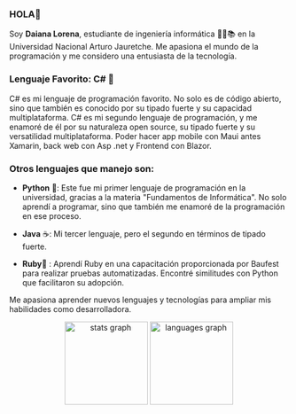 ### HOLA👋
<!-- Comentario -->
Soy **Daiana Lorena**, estudiante de ingeniería informática 👩‍🎓📚 en la Universidad Nacional Arturo Jauretche. Me apasiona el mundo de la programación y me considero una entusiasta de la tecnología.

### Lenguaje Favorito: C# 🚀
C# es mi lenguaje de programación favorito. No solo es de código abierto, sino que también es conocido por su tipado fuerte y su capacidad multiplataforma. 
C# es mi segundo lenguaje de programación, y me enamoré de él por su naturaleza open source, su tipado fuerte y su versatilidad multiplataforma.
Poder hacer app mobile con Maui antes Xamarin, back web con Asp .net y Frontend con Blazor.

### Otros lenguajes que manejo son:
* **Python** 🐍: Este fue mi primer lenguaje de programación en la universidad, gracias a la materia "Fundamentos de Informática". No solo aprendí a programar, sino que también me enamoré de la programación en ese proceso.

* **Java** ☕: Mi tercer lenguaje, pero el segundo en términos de tipado fuerte. 
* **Ruby**💎 : Aprendí Ruby en una capacitación proporcionada por Baufest para realizar pruebas automatizadas. Encontré similitudes con Python que facilitaron su adopción.

Me apasiona aprender nuevos lenguajes y tecnologías para ampliar mis habilidades como desarrolladora.

<div align="center">
  <img src="https://github-readme-stats.vercel.app/api?username=iodenkisuka&hide_title=false&hide_rank=false&show_icons=true&include_all_commits=true&count_private=true&disable_animations=false&theme=dracula&locale=en&hide_border=false&order=1" height="150" alt="stats graph"  />
  <img src="https://github-readme-stats.vercel.app/api/top-langs?username=iodenkisuka&locale=en&hide_title=false&layout=compact&card_width=320&langs_count=5&theme=dracula&hide_border=false&order=2" height="150" alt="languages graph"  />
</div>
